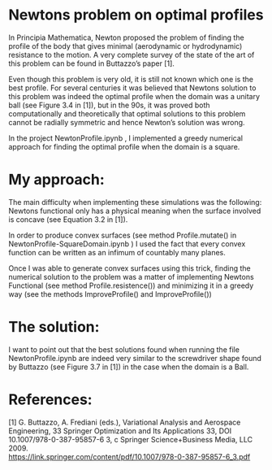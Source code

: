 # Newtons problem on optimal profiles
In Principia Mathematica, Newton proposed the problem of finding the profile of the body that gives minimal (aerodynamic or hydrodynamic) resistance to the motion. A very complete survey of the state of the art of this problem can be found in Buttazzo’s paper [1].

Even though this problem is very old, it is still not known which one is the best profile. For several centuries it was believed that Newtons solution to this problem was indeed the optimal profile when the domain was a unitary ball (see Figure 3.4 in [1]), but in the 90s, it was proved both computationally and theoretically that optimal solutions to this problem cannot be radially symmetric and hence Newton’s solution was wrong. 

In the project NewtonProfile.ipynb , I implemented a greedy numerical approach for finding the optimal profile when the domain is a square. 

# My approach:
The main difficulty when implementing these simulations was the following: Newtons functional only has a physical meaning when the surface involved is concave (see Equation 3.2 in [1]). 

In order to produce convex surfaces (see method Profile.mutate() in NewtonProfile-SquareDomain.ipynb ) I used the fact that every convex function can be written as an infimum of countably many planes. 

Once I was able to generate convex surfaces using this trick, finding the numerical solution to the problem was a matter of implementing Newtons Functional (see method Profile.resistence()) and minimizing it in a greedy way (see the methods ImproveProfile() and ImproveProfile())

# The solution:
I want to point out that the best solutions found when running the file NewtonProfile.ipynb are indeed very similar to the screwdriver shape found by Buttazzo (see Figure 3.7 in [1]) in the case when the domain is a Ball.



# References:							
[1] G. Buttazzo, A. Frediani (eds.), Variational Analysis and Aerospace Engineering, 33 Springer Optimization and Its Applications 33, DOI 10.1007/978-0-387-95857-6 3, c Springer Science+Business Media, LLC 2009.  
https://link.springer.com/content/pdf/10.1007/978-0-387-95857-6_3.pdf	
